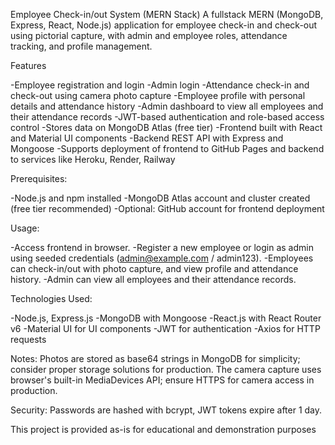 Employee Check-in/out System (MERN Stack)
A fullstack MERN (MongoDB, Express, React, Node.js) application for employee check-in and check-out using pictorial capture, with admin and employee roles, attendance tracking, and profile management.

Features

-Employee registration and login
-Admin login
-Attendance check-in and check-out using camera photo capture
-Employee profile with personal details and attendance history
-Admin dashboard to view all employees and their attendance records
-JWT-based authentication and role-based access control
-Stores data on MongoDB Atlas (free tier)
-Frontend built with React and Material UI components
-Backend REST API with Express and Mongoose
-Supports deployment of frontend to GitHub Pages and backend to services like Heroku, Render, Railway

Prerequisites:

-Node.js and npm installed
-MongoDB Atlas account and cluster created (free tier recommended)
-Optional: GitHub account for frontend deployment

Usage:

-Access frontend in browser.
-Register a new employee or login as admin using seeded credentials (admin@example.com / admin123).
-Employees can check-in/out with photo capture, and view profile and attendance history.
-Admin can view all employees and their attendance records.

Technologies Used:

-Node.js, Express.js
-MongoDB with Mongoose
-React.js with React Router v6
-Material UI for UI components
-JWT for authentication
-Axios for HTTP requests

Notes:
Photos are stored as base64 strings in MongoDB for simplicity; consider proper storage solutions for production.
The camera capture uses browser's built-in MediaDevices API; ensure HTTPS for camera access in production.

Security: 
Passwords are hashed with bcrypt, JWT tokens expire after 1 day.

This project is provided as-is for educational and demonstration purposes
